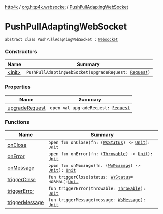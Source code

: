 [http4k](../../index.md) / [org.http4k.websocket](../index.md) / [PushPullAdaptingWebSocket](./index.md)

# PushPullAdaptingWebSocket

`abstract class PushPullAdaptingWebSocket : `[`Websocket`](../-websocket/index.md)

### Constructors

| Name | Summary |
|---|---|
| [&lt;init&gt;](-init-.md) | `PushPullAdaptingWebSocket(upgradeRequest: `[`Request`](../../org.http4k.core/-request/index.md)`)` |

### Properties

| Name | Summary |
|---|---|
| [upgradeRequest](upgrade-request.md) | `open val upgradeRequest: `[`Request`](../../org.http4k.core/-request/index.md) |

### Functions

| Name | Summary |
|---|---|
| [onClose](on-close.md) | `open fun onClose(fn: (`[`WsStatus`](../-ws-status/index.md)`) -> `[`Unit`](https://kotlinlang.org/api/latest/jvm/stdlib/kotlin/-unit/index.html)`): `[`Unit`](https://kotlinlang.org/api/latest/jvm/stdlib/kotlin/-unit/index.html) |
| [onError](on-error.md) | `open fun onError(fn: (`[`Throwable`](https://kotlinlang.org/api/latest/jvm/stdlib/kotlin/-throwable/index.html)`) -> `[`Unit`](https://kotlinlang.org/api/latest/jvm/stdlib/kotlin/-unit/index.html)`): `[`Unit`](https://kotlinlang.org/api/latest/jvm/stdlib/kotlin/-unit/index.html) |
| [onMessage](on-message.md) | `open fun onMessage(fn: (`[`WsMessage`](../-ws-message/index.md)`) -> `[`Unit`](https://kotlinlang.org/api/latest/jvm/stdlib/kotlin/-unit/index.html)`): `[`Unit`](https://kotlinlang.org/api/latest/jvm/stdlib/kotlin/-unit/index.html) |
| [triggerClose](trigger-close.md) | `fun triggerClose(status: `[`WsStatus`](../-ws-status/index.md)` = NORMAL): `[`Unit`](https://kotlinlang.org/api/latest/jvm/stdlib/kotlin/-unit/index.html) |
| [triggerError](trigger-error.md) | `fun triggerError(throwable: `[`Throwable`](https://kotlinlang.org/api/latest/jvm/stdlib/kotlin/-throwable/index.html)`): `[`Unit`](https://kotlinlang.org/api/latest/jvm/stdlib/kotlin/-unit/index.html) |
| [triggerMessage](trigger-message.md) | `fun triggerMessage(message: `[`WsMessage`](../-ws-message/index.md)`): `[`Unit`](https://kotlinlang.org/api/latest/jvm/stdlib/kotlin/-unit/index.html) |
